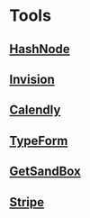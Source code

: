 # Tools

## [HashNode](https://hashnode.com/)
## [Invision](https://projects.invisionapp.com)
## [Calendly](https://calendly.com)
## [TypeForm](https://www.typeform.com/)
## [GetSandBox](https://getsandbox.com/)

## [Stripe](https://stripe.com/)
